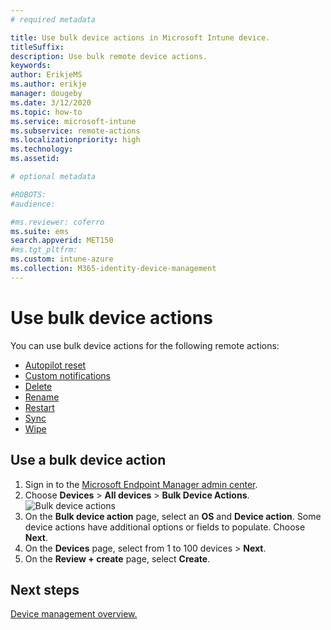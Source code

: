```yaml
---
# required metadata

title: Use bulk device actions in Microsoft Intune device.
titleSuffix:
description: Use bulk remote device actions.
keywords:
author: ErikjeMS
ms.author: erikje
manager: dougeby
ms.date: 3/12/2020
ms.topic: how-to
ms.service: microsoft-intune
ms.subservice: remote-actions
ms.localizationpriority: high
ms.technology:
ms.assetid: 

# optional metadata

#ROBOTS:
#audience:

#ms.reviewer: coferro
ms.suite: ems
search.appverid: MET150
#ms.tgt_pltfrm:
ms.custom: intune-azure
ms.collection: M365-identity-device-management
---
```


# Use bulk device actions

You can use bulk device actions for the following remote actions:
- [Autopilot reset](https://docs.microsoft.com/windows/deployment/windows-autopilot/windows-autopilot-reset#reset-devices-with-remote-windows-autopilot-reset)
- [Custom notifications](custom-notifications.md#send-a-custom-notification-to-a-single-device)
- [Delete](devices-wipe.md#delete-devices-from-the-intune-portal)
- [Rename](device-rename.md)
- [Restart](device-restart.md)
- [Sync](device-sync.md)
- [Wipe](devices-wipe.md#wipe)

## Use a bulk device action

1. Sign in to the [Microsoft Endpoint Manager admin center](https://go.microsoft.com/fwlink/?linkid=2109431).
2. Choose **Devices** > **All devices** > **Bulk Device Actions**.
![Bulk device actions](./media/bulk-device-actions/bulk-device-actions.png)
3. On the **Bulk device action** page, select an **OS** and **Device action**. Some device actions have additional options or fields to populate. Choose **Next**.
4. On the **Devices** page, select from 1 to 100 devices > **Next**.
5. On the **Review + create** page, select **Create**.

## Next steps
[Device management overview.](device-management.md)
